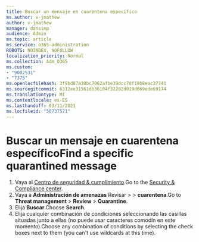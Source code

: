 ```yaml
---
title: Buscar un mensaje en cuarentena específico
ms.author: v-jmathew
author: v-jmathew
manager: dansimp
audience: Admin
ms.topic: article
ms.service: o365-administration
ROBOTS: NOINDEX, NOFOLLOW
localization_priority: Normal
ms.collection: Adm_O365
ms.custom:
- "9002531"
- "7375"
ms.openlocfilehash: 3f9bd87a30bc7062afbe39dcc7df19b8eac37741
ms.sourcegitcommit: 6312ee31561db36104f32282d019d069ede69174
ms.translationtype: MT
ms.contentlocale: es-ES
ms.lasthandoff: 03/11/2021
ms.locfileid: "50737571"
---
```

# <a name="find-a-specific-quarantined-message"></a><span data-ttu-id="b4633-102">Buscar un mensaje en cuarentena específico</span><span class="sxs-lookup"><span data-stu-id="b4633-102">Find a specific quarantined message</span></span>

1. <span data-ttu-id="b4633-103">Vaya al [Centro de seguridad & cumplimiento](https://go.microsoft.com/fwlink/p/?linkid=2077143).</span><span class="sxs-lookup"><span data-stu-id="b4633-103">Go to the [Security & Compliance center](https://go.microsoft.com/fwlink/p/?linkid=2077143).</span></span>
2. <span data-ttu-id="b4633-104">Vaya a **Administración de amenazas** Revisar  >    >  **cuarentena**.</span><span class="sxs-lookup"><span data-stu-id="b4633-104">Go to **Threat management** > **Review** > **Quarantine**.</span></span>
3. <span data-ttu-id="b4633-105">Elija **Buscar**.</span><span class="sxs-lookup"><span data-stu-id="b4633-105">Choose **Search**.</span></span>
4. <span data-ttu-id="b4633-106">Elija cualquier combinación de condiciones seleccionando las casillas situadas junto a ellas (no puede usar caracteres comodín en este momento).</span><span class="sxs-lookup"><span data-stu-id="b4633-106">Choose any combination of conditions by selecting the check boxes next to them (you can't use wildcards at this time).</span></span>
